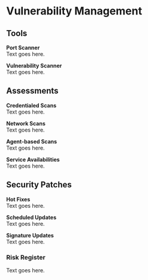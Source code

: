 # Vulnerability Management
## Tools
**Port Scanner**  
Text goes here. 

**Vulnerability Scanner**  
Text goes here. 

## Assessments
**Credentialed Scans**  
Text goes here. 

**Network Scans**  
Text goes here. 

**Agent-based Scans**  
Text goes here. 

**Service Availabilities**  
Text goes here. 

## Security Patches
**Hot Fixes**  
Text goes here. 

**Scheduled Updates**  
Text goes here. 

**Signature Updates**  
Text goes here. 

### Risk Register
Text goes here. 
